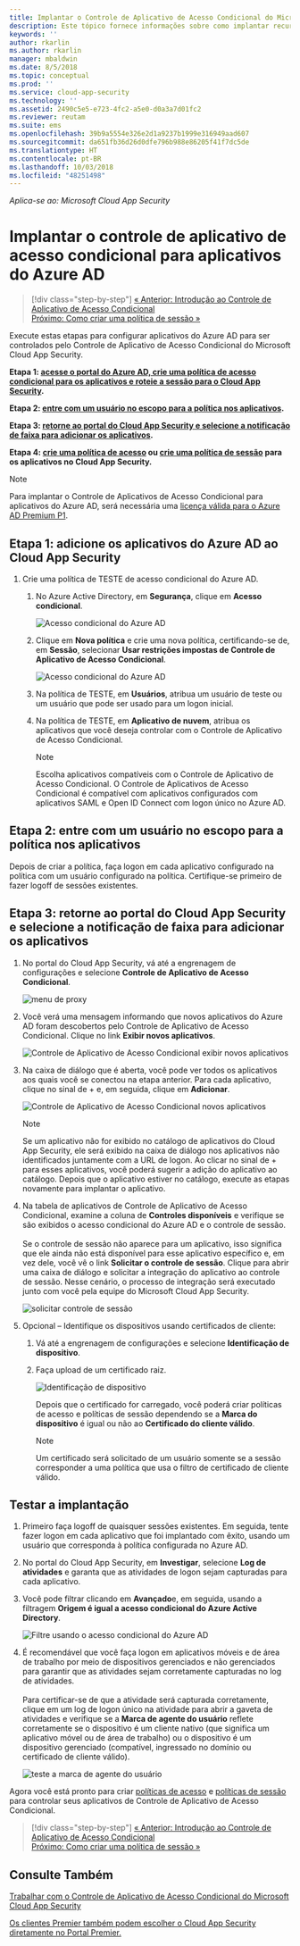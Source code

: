 ```yaml
---
title: Implantar o Controle de Aplicativo de Acesso Condicional do Microsoft Cloud App Security para aplicativos do Azure AD | Microsoft Docs
description: Este tópico fornece informações sobre como implantar recursos de proxy reverso do Controle de Aplicativo de Acesso Condicional do Microsoft Cloud App Security para aplicativos do Azure AD.
keywords: ''
author: rkarlin
ms.author: rkarlin
manager: mbaldwin
ms.date: 8/5/2018
ms.topic: conceptual
ms.prod: ''
ms.service: cloud-app-security
ms.technology: ''
ms.assetid: 2490c5e5-e723-4fc2-a5e0-d0a3a7d01fc2
ms.reviewer: reutam
ms.suite: ems
ms.openlocfilehash: 39b9a5554e326e2d1a9237b1999e316949aad607
ms.sourcegitcommit: da651fb36d26d0dfe796b988e86205f41f7dc5de
ms.translationtype: HT
ms.contentlocale: pt-BR
ms.lasthandoff: 10/03/2018
ms.locfileid: "48251498"
---
```

*Aplica-se ao: Microsoft Cloud App Security*

# <a name="deploy-conditional-access-app-control-for-azure-ad-apps"></a>Implantar o controle de aplicativo de acesso condicional para aplicativos do Azure AD

>[!div class="step-by-step"]
[« Anterior: Introdução ao Controle de Aplicativo de Acesso Condicional](proxy-intro-aad.md)<br>
[Próximo: Como criar uma política de sessão »](session-policy-aad.md)


Execute estas etapas para configurar aplicativos do Azure AD para ser controlados pelo Controle de Aplicativo de Acesso Condicional do Microsoft Cloud App Security.

**Etapa 1: [acesse o portal do Azure AD, crie uma política de acesso condicional para os aplicativos e roteie a sessão para o Cloud App Security](#add-azure-ad).**

**Etapa 2: [entre com um usuário no escopo para a política nos aplicativos](#sign-in-scoped).**

**Etapa 3: [retorne ao portal do Cloud App Security e selecione a notificação de faixa para adicionar os aplicativos](#banner-notification).**

**Etapa 4: [crie uma política de acesso](access-policy-aad.md) ou [crie uma política de sessão](session-policy-aad.md) para os aplicativos no Cloud App Security.**


> [!NOTE]
> Para implantar o Controle de Aplicativos de Acesso Condicional para aplicativos do Azure AD, será necessária uma [licença válida para o Azure AD Premium P1](https://docs.microsoft.com/azure/active-directory/license-users-groups).

## Etapa 1: adicione os aplicativos do Azure AD ao Cloud App Security <a name="add-azure-ad"></a>  

1. Crie uma política de TESTE de acesso condicional do Azure AD.

   1. No Azure Active Directory, em **Segurança**, clique em **Acesso condicional**.

      ![Acesso condicional do Azure AD](./media/aad-conditional-access.png)

   2. Clique em **Nova política** e crie uma nova política, certificando-se de, em **Sessão**, selecionar **Usar restrições impostas de Controle de Aplicativo de Acesso Condicional**.

      ![Acesso condicional do Azure AD](./media/proxy-deploy-restrictions-aad.png)

   3. Na política de TESTE, em **Usuários**, atribua um usuário de teste ou um usuário que pode ser usado para um logon inicial.
    
   4. Na política de TESTE, em **Aplicativo de nuvem**, atribua os aplicativos que você deseja controlar com o Controle de Aplicativo de Acesso Condicional. 

      > [!NOTE]
      >Escolha aplicativos compatíveis com o Controle de Aplicativo de Acesso Condicional. O Controle de Aplicativos de Acesso Condicional é compatível com aplicativos configurados com aplicativos SAML e Open ID Connect com logon único no Azure AD. 

## Etapa 2: entre com um usuário no escopo para a política nos aplicativos <a name="sign-in-scoped"></a>

Depois de criar a política, faça logon em cada aplicativo configurado na política com um usuário configurado na política. Certifique-se primeiro de fazer logoff de sessões existentes.

## Etapa 3: retorne ao portal do Cloud App Security e selecione a notificação de faixa para adicionar os aplicativos <a name="banner-notification"></a>

1. No portal do Cloud App Security, vá até a engrenagem de configurações e selecione **Controle de Aplicativo de Acesso Condicional**. 
    
     ![menu de proxy](./media/proxy-menu.png)

2. Você verá uma mensagem informando que novos aplicativos do Azure AD foram descobertos pelo Controle de Aplicativo de Acesso Condicional. Clique no link **Exibir novos aplicativos**.

   ![Controle de Aplicativo de Acesso Condicional exibir novos aplicativos](./media/proxy-view-new-apps.png)

3. Na caixa de diálogo que é aberta, você pode ver todos os aplicativos aos quais você se conectou na etapa anterior. Para cada aplicativo, clique no sinal de + e, em seguida, clique em **Adicionar**.

   ![Controle de Aplicativo de Acesso Condicional novos aplicativos](./media/proxy-new-app.png)

   > [!NOTE]
   > Se um aplicativo não for exibido no catálogo de aplicativos do Cloud App Security, ele será exibido na caixa de diálogo nos aplicativos não identificados juntamente com a URL de logon. Ao clicar no sinal de + para esses aplicativos, você poderá sugerir a adição do aplicativo ao catálogo. Depois que o aplicativo estiver no catálogo, execute as etapas novamente para implantar o aplicativo. 

4. Na tabela de aplicativos de Controle de Aplicativo de Acesso Condicional, examine a coluna de **Controles disponíveis** e verifique se são exibidos o acesso condicional do Azure AD e o controle de sessão. <br></br>Se o controle de sessão não aparece para um aplicativo, isso significa que ele ainda não está disponível para esse aplicativo específico e, em vez dele, você vê o link **Solicitar o controle de sessão**. Clique para abrir uma caixa de diálogo e solicitar a integração do aplicativo ao controle de sessão. Nesse cenário, o processo de integração será executado junto com você pela equipe do Microsoft Cloud App Security.
  
   ![solicitar controle de sessão](./media/proxy-view-new-apps.png)

5. Opcional – Identifique os dispositivos usando certificados de cliente:

   1. Vá até a engrenagem de configurações e selecione **Identificação de dispositivo**.

   2. Faça upload de um certificado raiz.

      ![Identificação de dispositivo](./media/device-identification.png)
 
      Depois que o certificado for carregado, você poderá criar políticas de acesso e políticas de sessão dependendo se a **Marca do dispositivo** é igual ou não ao **Certificado do cliente válido**.
 
      > [!NOTE]
      >Um certificado será solicitado de um usuário somente se a sessão corresponder a uma política que usa o filtro de certificado de cliente válido. 

## <a name="test-the-deployment"></a>Testar a implantação

1. Primeiro faça logoff de quaisquer sessões existentes. Em seguida, tente fazer logon em cada aplicativo que foi implantado com êxito, usando um usuário que corresponda à política configurada no Azure AD. 

2. No portal do Cloud App Security, em **Investigar**, selecione **Log de atividades** e garanta que as atividades de logon sejam capturadas para cada aplicativo.

3. Você pode filtrar clicando em **Avançado**e, em seguida, usando a filtragem **Origem é igual a acesso condicional do Azure Active Directory**.

    ![Filtre usando o acesso condicional do Azure AD](./media/sso-logon.png)

4. É recomendável que você faça logon em aplicativos móveis e de área de trabalho por meio de dispositivos gerenciados e não gerenciados para garantir que as atividades sejam corretamente capturadas no log de atividades.<br></br>
   Para certificar-se de que a atividade será capturada corretamente, clique em um log de logon único na atividade para abrir a gaveta de atividades e verifique se a **Marca de agente do usuário** reflete corretamente se o dispositivo é um cliente nativo (que significa um aplicativo móvel ou de área de trabalho) ou o dispositivo é um dispositivo gerenciado (compatível, ingressado no domínio ou certificado de cliente válido).
 
   ![teste a marca de agente do usuário](./media/domain-joined.png)


Agora você está pronto para criar [políticas de acesso](access-policy-aad.md) e [políticas de sessão](session-policy-aad.md) para controlar seus aplicativos de Controle de Aplicativo de Acesso Condicional.


>[!div class="step-by-step"]
[« Anterior: Introdução ao Controle de Aplicativo de Acesso Condicional](proxy-intro-aad.md)<br>
[Próximo: Como criar uma política de sessão »](session-policy-aad.md)


## <a name="see-also"></a>Consulte Também  
[Trabalhar com o Controle de Aplicativo de Acesso Condicional do Microsoft Cloud App Security](proxy-intro-aad.md)   

[Os clientes Premier também podem escolher o Cloud App Security diretamente no Portal Premier.](https://premier.microsoft.com/)  
  